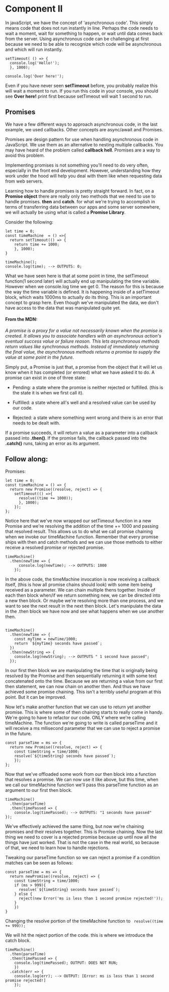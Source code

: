 # Component II

In javaScript, we have the concept of 'asynchronous code'. This simply means code that does not run instantly in line. Perhaps the code needs to wait a moment, wait for something to happen, or wait until data comes back from the server. Using asynchronous code can be challenging at first because we need to be able to recognize which code will be asynchronous and which will run instantly.

```
setTimeout( () => {
  console.log('Hello!');
  }, 1000);

console.log('Over here!');
```

Even if you have never seen **setTimeout** before, you probably realize this will wait a moment to run. If you run this code in your console, you should see **Over here!** print first because setTimeout will wait 1 second to run.

## Promises

We have a few different ways to approach asynchronous code, in the last example, we used callbacks. Other concepts are async/await and Promises.

Promises are design pattern for use when handling asynchronous code in JavaScript. We use them as an alternative to nesting multiple callbacks. You may have heard of the problem called **callback hell**. Promises are a way to avoid this problem.

Implementing promises is not something you'll need to do very often, especially in the front end development. However, understanding how they work under the hood will help you deal with them like when requesting data from web servers.

Learning how to handle promises is pretty straight forward. In fact, on a **Promise object** there are really only two methods that we need to use to handle promises. **then** and **catch**. for what we're trying to accomplish in terms of transferring data between our apps and some server somewhere, we will actually be using what is called a **Promise Library**.

Consider the following:

```
let time = 0;
const timeMachine  = () =>{
  return setTimeout(() => {
    return time += 1000;
    }, 1000);
}

timeMachine();
console.log(time); --> OUTPUTS: 0;
```

What we have seen here is that at some point in time, the setTimeout function(1 second later) will actually end up manipulating the time variable. However when we console.log time we get 0. The reason for this is because the way the time variable is defined. It is happening inside of a setTimeout block, which waits 1000ms to actually do its thing. This is an important concept to grasp here. Even though we've manipulated the data, we don't have access to the data that was manipulated quite yet.


#### From the MDN:

*A promise is a proxy for a value not necessarily known when the promise is created. It allows you to associate handlers with an asynchronous action's eventual success value or failure reason. This lets asynchronous methods return values like synchronous methods. Instead of immediately returning the final value, the asynchronous methods returns a promise to supply the value at some point in the future.*

Simply put, a Promise is just that, a promise from the object that it will let us know when it has completed (or errored) what we have asked it to do. A promise can exist in one of three state:

* Pending: a state where the promise is neither rejected or fulfilled. (this is the state it is when we first call it).

* Fulfilled: a state where all's well and a resolved value can be used by our code.

* Rejected: a state where something went wrong and there is an error that needs to be dealt with.

If a promise succeeds, it will return a value as a parameter into a callback passed into **.then()**. If the promise fails, the callback passed into the **.catch()** runs, taking an error as its argument.

## Follow along:

Promises:

```
let time = 0;
const timeMachine = () => {
  return new Promise((resolve, reject) => {
    setTimeout(() =>{
      resolve((time += 1000));
      }, 1000);
    });
};
```

Notice here that we've now wrapped our setTimeout function in a new Promise and we're resolving the addition of the time += 1000 and passing that resolved result. This allows us to do what we call promise chaining when we invoke our timeMachine function. Remember that every promise ships with then and catch methods and we can use those methods to either receive a resolved promise or rejected promise.

```
timeMachine()
  .then(newTime => {
      console.log(newTime); --> OUTPUTS: 1000
    });
```

In the above code, the timeMachine invocation is now receiving a callback itself, (this is how all promise chains should look) with some item being received as a parameter. We can chain multiple thens together. Inside of each then block when/if we return something new, we can be directed into a new then block. Or maybe we're resolving more than one process, and we want to see the next result in the next then block. Let's manipulate the data in the .then block we have now and see what happens when we use another then.

```

timeMachine()
  .then(newTime => {
    const myTime = newTime/1000;
    return `${myTime} seconds have passed`;
  })
  .then(newString => {
    console.log(newString); --> OUTPUTS " 1 second have passed";
  });
```

In our first then block we are manipulating the time that is originally being resolved by the Promise and then sequentially returning it with some text concatenated onto the time. Because we are returning a value from our first then statement, we can now chain on another then. And thus we have achieved some promise chaining. This isn't a terribly useful program at this point. But it can be improved.

Now let's make another function that we can use to return yet another promise. This is where some of then chaining  starts to really come in handy. We're going to have to refactor our code. ONLY where we're calling timeMachine. The function we're going to write is called parseTime and it will receive a ms mllisecond parameter that we can use to reject a promise in the future.

```
const parseTime = ms => {
  return new Promise((resolve, reject) => {
    const timeString = time/1000;
    resolve(`${timeString} seconds have passed`);
    });
};
```

Now that we've offloaded some work from our then block into a function that resolves a promise. We can now use it like above, but this time, when we call our timeMachine function we'll pass this parseTime function as an argument to our first then block.


```
timeMachine()
  .then(parseTime)
  .then(timePassed => {
    console.log(timePassed); --> OUTPUTS: "1 seconds have passed"
});
```

We've effectively achieved the same thing, but now we're chaining promises and their resolves together. This is Promise chaining. Now the last thing we need to cover is a rejected promise because up until now all the things have just worked. That is not the case in the real world, so because of that, we need to learn how to handle rejections.

Tweaking our parseTime function so we can reject a promise if a condition matches can be seen as follows:

```
const parseTime = ms => {
  return newPromise((resolve, reject) => {
    const timeString = time/1000;
    if (ms > 999){
      resolve(`${timeString} seconds have passed`);
    } else {
      reject(new Error('ms is less than 1 second promise rejected!'));
    }
    })
}
```


Changing the resolve portion of the timeMachine function to
``` resolve((time += 999));```

We will hit the reject portion of the code. this is where we introduce the catch block.

```
timeMachine()
  .then(parseTime)
  .then(timePassed => {
    console.log(timePassed); OUTPUT: DOES NOT RUN;
    })
  .catch(err => {
    console.log(err); --> OUTPUT: [Error: ms is less than 1 second promise rejected!]
    });
```
